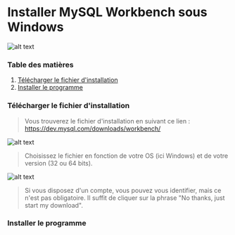 # Installer MySQL Workbench sous Windows

![alt text](https://www.ideematic.com/wp-content/uploads/2018/02/mysql.png "Logo MySQL") 

### Table des matières

1. [Télécharger le fichier d'installation](#title1)
2. [Installer le programme](#title2)

### <a name="title1">Télécharger le fichier d'installation</a>

> Vous trouverez le fichier d'installation en suivant ce lien : https://dev.mysql.com/downloads/workbench/

![alt text](https://image.ibb.co/mZ6UDz/image.png "select OS")

> Choisissez le fichier en fonction de votre OS (ici Windows) et de votre version (32 ou 64 bits).

![alt text](https://image.ibb.co/jGjhYz/image.png "start download")

> Si vous disposez d'un compte, vous pouvez vous identifier, mais ce n'est pas obligatoire. Il suffit de cliquer sur la phrase "No thanks, just start my download".

### <a name = "title2">Installer le programme</a>

